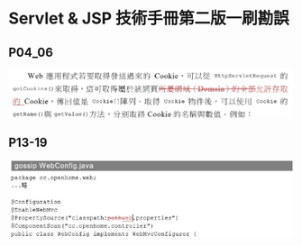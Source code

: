 # Servlet & JSP 技術手冊第二版一刷勘誤


## P04_06

   ![P13-19](images/04_06_1.JPG)   

## P13-19

   ![P13-19](images/13_19_typo_1.JPG)   